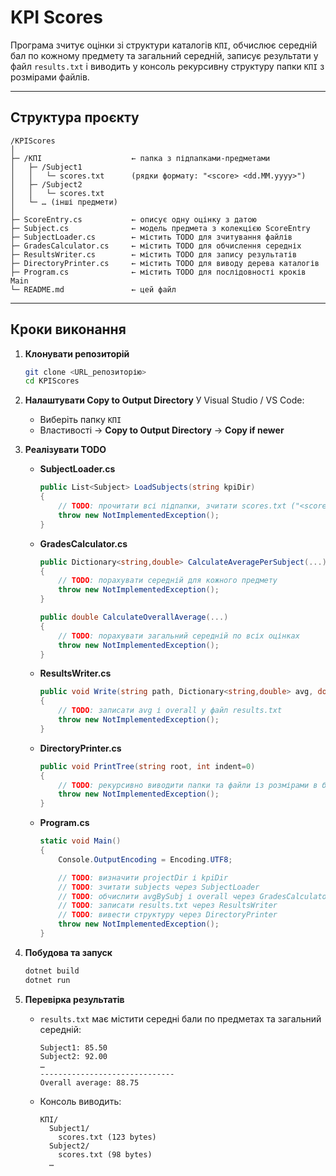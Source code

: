 ﻿# KPI Scores

Програма зчитує оцінки зі структури каталогів `КПІ`, обчислює середній бал по кожному предмету та загальний середній, записує результати у файл `results.txt` і виводить у консоль рекурсивну структуру папки `КПІ` з розмірами файлів.

---

## Структура проєкту

```text
/KPIScores
│
├─ /КПІ                    ← папка з підпапками-предметами
│   ├─ /Subject1
│   │   └─ scores.txt      (рядки формату: "<score> <dd.MM.yyyy>")
│   ├─ /Subject2
│   │   └─ scores.txt
│   └─ … (інші предмети)
│
├─ ScoreEntry.cs           ← описує одну оцінку з датою
├─ Subject.cs              ← модель предмета з колекцією ScoreEntry
├─ SubjectLoader.cs        ← містить TODO для зчитування файлів
├─ GradesCalculator.cs     ← містить TODO для обчислення середніх
├─ ResultsWriter.cs        ← містить TODO для запису результатів
├─ DirectoryPrinter.cs     ← містить TODO для виводу дерева каталогів
├─ Program.cs              ← містить TODO для послідовності кроків Main
└─ README.md               ← цей файл
```


---

## Кроки виконання

1. **Клонувати репозиторій**

   ```bash
   git clone <URL_репозиторію>
   cd KPIScores
   ```

2. **Налаштувати Copy to Output Directory**
   У Visual Studio / VS Code:

   * Виберіть папку `КПІ`
   * Властивості → **Copy to Output Directory** → **Copy if newer**

3. **Реалізувати TODO**

   * **SubjectLoader.cs**

     ```csharp
     public List<Subject> LoadSubjects(string kpiDir)
     {
         // TODO: прочитати всі підпапки, зчитати scores.txt ("<score> <dd.MM.yyyy>") → List<ScoreEntry>
         throw new NotImplementedException();
     }
     ```
   * **GradesCalculator.cs**

     ```csharp
     public Dictionary<string,double> CalculateAveragePerSubject(...)
     {
         // TODO: порахувати середній для кожного предмету
         throw new NotImplementedException();
     }

     public double CalculateOverallAverage(...)
     {
         // TODO: порахувати загальний середній по всіх оцінках
         throw new NotImplementedException();
     }
     ```
   * **ResultsWriter.cs**

     ```csharp
     public void Write(string path, Dictionary<string,double> avg, double overall)
     {
         // TODO: записати avg і overall у файл results.txt
         throw new NotImplementedException();
     }
     ```
   * **DirectoryPrinter.cs**

     ```csharp
     public void PrintTree(string root, int indent=0)
     {
         // TODO: рекурсивно виводити папки та файли із розмірами в байтах
         throw new NotImplementedException();
     }
     ```
   * **Program.cs**

     ```csharp
     static void Main()
     {
         Console.OutputEncoding = Encoding.UTF8;

         // TODO: визначити projectDir і kpiDir
         // TODO: зчитати subjects через SubjectLoader
         // TODO: обчислити avgBySubj і overall через GradesCalculator
         // TODO: записати results.txt через ResultsWriter
         // TODO: вивести структуру через DirectoryPrinter
         throw new NotImplementedException();
     }
     ```

4. **Побудова та запуск**

   ```bash
   dotnet build
   dotnet run
   ```

5. **Перевірка результатів**

   * `results.txt` має містити середні бали по предметах та загальний середній:

     ```
     Subject1: 85.50
     Subject2: 92.00
     …
     ------------------------------
     Overall average: 88.75
     ```
   * Консоль виводить:

     ```
     КПІ/
       Subject1/
         scores.txt (123 bytes)
       Subject2/
         scores.txt (98 bytes)
       …
     ```
